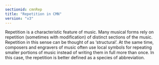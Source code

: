 ```yaml
---
sectionid: cmnRep
title: "Repetition in CMN"
version: "v3"
---
```


Repetition is a characteristic feature of music. Many musical forms rely on repetition (sometimes with modification) of distinct sections of the music. Repetition in this sense can be thought of as ‘structural’. At the same time, composers and engravers of music often use local symbols for repeating smaller portions of music instead of writing them in full more than once. In this case, the repetition is better defined as a species of abbreviation.
